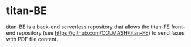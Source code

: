 # titan-BE 
titan-BE is a back-end serverless repository that allows the titan-FE front-end repository (see https://github.com/COLMASH/titan-FE) to send faxes with PDF file content.
